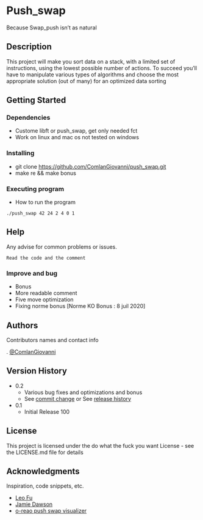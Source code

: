 # Push_swap

Because Swap_push isn’t as natural

## Description

This project will make you sort data on a stack, with a limited set of instructions, using
the lowest possible number of actions. To succeed you’ll have to manipulate various
types of algorithms and choose the most appropriate solution (out of many) for an
optimized data sorting

## Getting Started

### Dependencies

* Custome libft or push_swap, get only needed fct
* Work on linux and mac os not tested on windows

### Installing

* git clone https://github.com/ComlanGiovanni/push_swap.git
* make re && make bonus

### Executing program

* How to run the program
```
./push_swap 42 24 2 4 0 1
```

## Help

Any advise for common problems or issues.
```
Read the code and the comment
```

### Improve and bug

* Bonus
* More readable comment
* Five move optimization
* Fixing norme bonus [Norme KO Bonus : 8 juil 2020]
## Authors

Contributors names and contact info

. [@ComlanGiovanni](https://github.com/ComlanGiovanni)

## Version History

* 0.2
    * Various bug fixes and optimizations and bonus
    * See [commit change]() or See [release history]()
* 0.1
    * Initial Release 100

## License

This project is licensed under the do what the fuck you want License - see the LICENSE.md file for details

## Acknowledgments

Inspiration, code snippets, etc.
* [Leo Fu](https://medium.com/nerd-for-tech/push-swap-tutorial-fa746e6aba1e)
* [Jamie Dawson](https://medium.com/@jamierobertdawson/push-swap-the-least-amount-of-moves-with-two-stacks-d1e76a71789a)
* [o-reao push swap visualizer](https://github.com/o-reo/push_swap_visualizer)